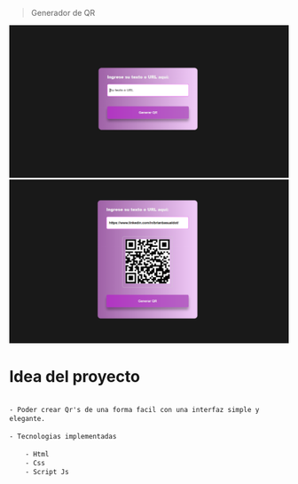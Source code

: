 > Generador de QR

![This is the proyect Tumbail](./img/init.png)
![This is the proyect tumbails](./img/fin.png)

# Idea del proyecto
```

- Poder crear Qr's de una forma facil con una interfaz simple y elegante.

- Tecnologias implementadas
    
    - Html
    - Css
    - Script Js

```